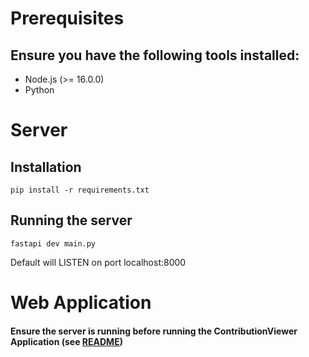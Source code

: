 # Prerequisites

## Ensure you have the following tools installed:
- Node.js (>= 16.0.0)
- Python

# Server

## Installation

`pip install -r requirements.txt`

## Running the server

`fastapi dev main.py`

Default will LISTEN on port localhost:8000

# Web Application

#### Ensure the server is running before running the ContributionViewer Application (see [README](./fe/ContributionViewer/README.md))
